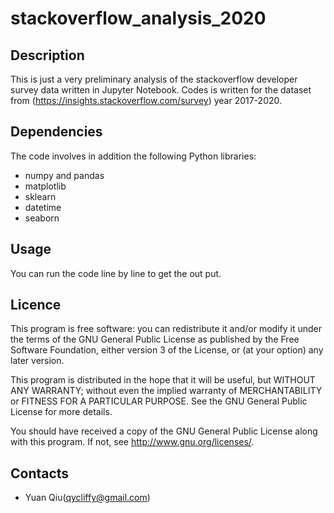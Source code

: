 stackoverflow_analysis_2020
===========================

Description
-----------

This is just a very preliminary analysis of the stackoverflow developer survey data written in Jupyter Notebook.
Codes is written for the dataset from (https://insights.stackoverflow.com/survey) year 2017-2020.

Dependencies
------------

The code involves in addition the following Python libraries:

* numpy and pandas
* matplotlib
* sklearn
* datetime
* seaborn


Usage
-----

You can run the code line by line to get the out put.


Licence
-------

This program is free software: you can redistribute it and/or modify it under 
the terms of the GNU General Public License as published by the Free Software 
Foundation, either version 3 of the License, or (at your option) any later 
version.

This program is distributed in the hope that it will be useful, but WITHOUT 
ANY WARRANTY; without even the implied warranty of MERCHANTABILITY or FITNESS 
FOR A PARTICULAR PURPOSE. See the GNU General Public License for more details.

You should have received a copy of the GNU General Public License along with 
this program. If not, see http://www.gnu.org/licenses/.


Contacts
--------

* Yuan Qiu(qycliffy@gmail.com)